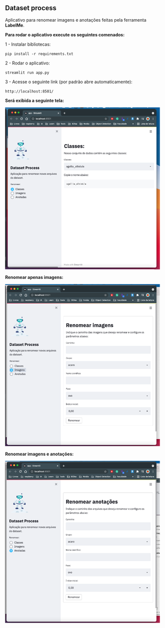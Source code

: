 ## Dataset process

Aplicativo para renomear imagens e anotações feitas pela ferramenta **LabelMe**.


**Para rodar o aplicativo execute os seguintes comenados:**

1 - Instalar bibliotecas:

    pip install -r requirements.txt


2 - Rodar o aplicativo:

    streamlit run app.py


3 - Acesse o seguinte link (por padrão abre automaticamente):

    http://localhost:8501/

**Será exibida  a seguinte tela:**

![image](docs/classes.png)

**Renomear apenas imagens:**

![image](docs/imagens.png)

**Renomear imagens e anotações:**

![image](docs/anotacoes.png)